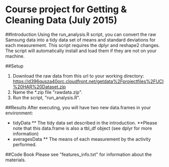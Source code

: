# Course project for Getting &amp; Cleaning Data (July 2015)

##Introduction
Using the run_analysis.R script, you can convert the raw Samsung data into a tidy data set of means and standard deviations for each measurement.
This script requires the dplyr and reshape2 changes. The script will automatically install and load them if they are not on your machine.

##Setup
1. Download the raw data from this url to your working directory: https://d396qusza40orc.cloudfront.net/getdata%2Fprojectfiles%2FUCI%20HAR%20Dataset.zip
2. Name the *.zip file "rawdata.zip".
3. Run the script, "run_analysis.R".

##Results
After executing, you will have two new data.frames in your environment:
* tidyData
** The tidy data set described in the introduction.
**Please note that this data.frame is also a tbl_df object (see dplyr for more information)
* averagesData
** The means of each measurement by the activity performed.

##Code Book
Please see "features_info.txt" for information about the materials.

